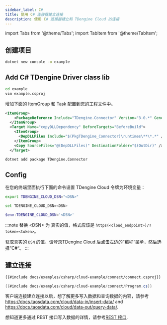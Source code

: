 ```yaml
---
sidebar_label: C#
title: 使用 C# 连接器建立连接
description: 使用 C# 连接器建立和 TDengine Cloud 的连接
---
```

<!-- exclude -->
import Tabs from '@theme/Tabs';
import TabItem from '@theme/TabItem';

<!-- exclude-end -->
## 创建项目

```bash
dotnet new console -o example
```

## Add C# TDengine Driver class lib

```bash
cd example
vim example.csproj
```

增加下面的 ItemGroup 和 Task 配置到您的工程文件中。

```XML
<ItemGroup>
    <PackageReference Include="TDengine.Connector" Version="3.0.*" GeneratePathProperty="true" />
  </ItemGroup>
  <Target Name="copyDLLDependency" BeforeTargets="BeforeBuild">
    <ItemGroup>
      <DepDLLFiles Include="$(PkgTDengine_Connector)\runtimes\**\*.*" />
    </ItemGroup>
    <Copy SourceFiles="@(DepDLLFiles)" DestinationFolder="$(OutDir)" />
  </Target>
```

```bash
dotnet add package TDengine.Connector
```

## Config

在您的终端里面执行下面的命令设置 TDengine Cloud 令牌为环境变量：

<Tabs defaultValue="bash">
<TabItem value="bash" label="Bash">

```bash
export TDENGINE_CLOUD_DSN="<DSN>"
```

</TabItem>
<TabItem value="cmd" label="CMD">

```bash
set TDENGINE_CLOUD_DSN=<DSN>
```

</TabItem>
<TabItem value="powershell" label="Powershell">

```powershell
$env:TDENGINE_CLOUD_DSN='<DSN>'
```

</TabItem>
</Tabs>

<!-- exclude -->
:::note
替换 <DSN\> 为 真实的值，格式应该是 `https(<cloud_endpoint>)/?token=<token>`。

获取真实的 `DSN` 的值，请登录[TDengine Cloud](https://cloud.taosdata.com) 后点击左边的”编程“菜单，然后选择”C#“。
:::
<!-- exclude-end -->

## 建立连接

``` XML
{{#include docs/examples/csharp/cloud-example/connect/connect.csproj}}
```

```C#
{{#include docs/examples/csharp/cloud-example/connect/Program.cs}}
```

客户端连接建立连接以后，想了解更多写入数据和查询数据的内容，请参考 <https://docs.taosdata.com/cloud/data-in/insert-data/> and <https://docs.taosdata.com/cloud/data-out/query-data/>.

想知道更多通过 REST 接口写入数据的详情，请参考[REST 接口](https://docs.taosdata.com/cloud/programming/connector/rest-api/).
